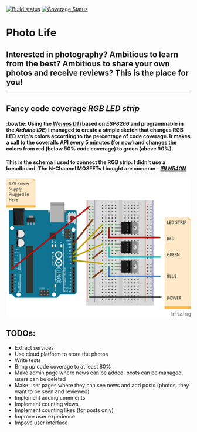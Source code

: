 [![Build status](https://ci.appveyor.com/api/projects/status/jt3jtnvqnyfstq25?svg=true)](https://ci.appveyor.com/project/Branimir123/photolife)
[![Coverage Status](https://coveralls.io/repos/github/Branimir123/PhotoLife/badge.svg?branch=master)](https://coveralls.io/github/Branimir123/PhotoLife?branch=master)

# Photo Life

## Interested in photography? Ambitious to learn from the best? Ambitious to share your own photos and receive reviews? This is the place for you!
---------------------------
## Fancy code coverage *RGB LED strip*

#### :bowtie: Using the *[Wemos D1](https://www.wemos.cc/product/d1.html)* (based on *ESP8266* and programmable in the *Arduino IDE*) I managed to create a simple sketch that changes RGB LED strip's colors according to the percentage of **code coverage**. It makes a call to the coveralls API every 5 minutes (for now) and changes the colors from red (below 50% code coverage) to green (above 90%).

#### This is the schema I used to connect the RGB strip. I didn't use a breadboard. The N-Channel MOSFETs I bought are common - *[IRLN540N](http://www.infineon.com/dgdl/irl540n.pdf?fileId=5546d462533600a40153565fbd752565)*

![Connecting the RGB LED strip](/WemosD1-CodeCoverageLEDStrip/HowToConnect.png)

## TODOs: 
- Extract services
- Use cloud platform to store the photos
- Write tests
- Bring up code coverage to at least 80%
- Make admin page where news can be added, posts can be managed, users can be deleted
- Make user pages where they can see news and add posts (photos, they want to be seen and reviewed)
- Implement adding comments
- Implement counting views 
- Implement counting likes (for posts only)
- Improve user experience
- Impove user interface
